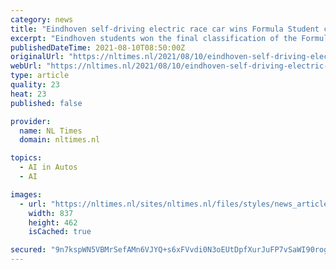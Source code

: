 ```yaml
---
category: news
title: "Eindhoven self-driving electric race car wins Formula Student competition"
excerpt: "Eindhoven students won the final classification of the Formula Student competition with their self-driving electric race car on the Formula 1 circuit in Barcelona, their university reports. The University Racing Eindhoven car finished in the top three in six of the seven disciplines."
publishedDateTime: 2021-08-10T08:50:00Z
originalUrl: "https://nltimes.nl/2021/08/10/eindhoven-self-driving-electric-race-car-wins-formula-student-competition"
webUrl: "https://nltimes.nl/2021/08/10/eindhoven-self-driving-electric-race-car-wins-formula-student-competition"
type: article
quality: 23
heat: 23
published: false

provider:
  name: NL Times
  domain: nltimes.nl

topics:
  - AI in Autos
  - AI

images:
  - url: "https://nltimes.nl/sites/nltimes.nl/files/styles/news_article_full/public/2021-08/E8VVPYKWEAERJfy.jpg?h=158ec70b"
    width: 837
    height: 462
    isCached: true

secured: "9n7kspWN5VBMrSefAMn6VJYQ+s6xFVvdi0N3oEUtDpfXurJuFP7vSaWI90rogqgBvzGhDlWlj+s0CKtML/hn2G6jQ2MzL4vFhhTuQ+czOtqlhxnZC5kw6UxQcuProcz7/kmkOz4ZJRS3fLGfZZiJCTxsu8ROrzm9x1kfPextE3w3CtUo2uoQaeKl7pkZl6Fk3LVqjGh3Bin362PvShRBs4tEyjJNrI9jWBPiXFhYlDC4WpoBvAI67+zJylofPIbVKqorVfOrodYwweIo41h28XxdUlhvnmQzJUGnU0COSrd3kljjG0MSOnAYzF6jXr8tSZW2/Ia1L+E25q3Xd6Apr75hUE2Huy3DQ0krtml82mQ=;UEC4dyoa1WJ3DsW784PBZg=="
---
```


